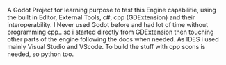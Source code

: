 A Godot Project for learning purpose to test this Engine capabilitie, using the built in Editor, External Tools, c#, cpp (GDExtension) and their interoperability.
I Never used Godot before and had lot of time without programming cpp.. so i started directly from GDExtension then touching other parts of the engine following the docs when needed.
As IDES i used mainly Visual Studio and VScode. To build the stuff with cpp scons is needed, so python too. 
